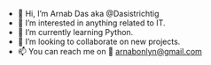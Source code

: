 - 👋 Hi, I’m Arnab Das aka @Dasistrichtig
- 👀 I’m interested in anything related to IT.
- 🌱 I’m currently learning Python.
- 💞️ I’m looking to collaborate on new projects.
- 📫 You can reach me on 📩 arnabonlyn@gmail.com

<!---
Dasistrichtig/Dasistrichtig is a ✨ special ✨ repository because its `README.md` (this file) appears on your GitHub profile.
You can click the Preview link to take a look at your changes.
--->
